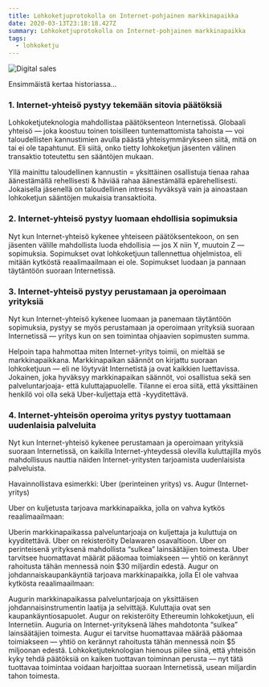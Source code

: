 ```yaml
---
title: Lohkoketjuprotokolla on Internet-pohjainen markkinapaikka
date: 2020-03-13T23:18:18.427Z
summary: Lohkoketjuprotokolla on Internet-pohjainen markkinapaikka
tags:
  - lohkoketju
---
```

![Digital sales](/static/img/austin-distel-744ogeqpxpq-unsplash.jpg)

Ensimmäistä kertaa historiassa…

### 1. Internet-yhteisö pystyy tekemään sitovia päätöksiä

Lohkoketjuteknologia mahdollistaa päätöksenteon Internetissä. Globaali yhteisö — joka koostuu toinen toisilleen tuntemattomista tahoista — voi taloudellisten kannustimien avulla päästä yhteisymmärykseen siitä, mitä on tai ei ole tapahtunut. Eli siitä, onko tietty lohkoketjun jäsenten välinen transaktio toteutettu sen sääntöjen mukaan.

Yllä mainittu taloudellinen kannustin = yksittäinen osallistuja tienaa rahaa äänestämällä rehellisesti & häviää rahaa äänestämällä epärehellisesti. Jokaisella jäsenellä on taloudellinen intressi hyväksyä vain ja ainoastaan lohkoketjun sääntöjen mukaisia transaktioita.

### 2. Internet-yhteisö pystyy luomaan ehdollisia sopimuksia

Nyt kun Internet-yhteisö kykenee yhteiseen päätöksentekoon, on sen jäsenten välille mahdollista luoda ehdollisia — jos X niin Y, muutoin Z — sopimuksia. Sopimukset ovat lohkoketjuun tallennettua ohjelmistoa, eli mitään kytköstä reaalimaailmaan ei ole. Sopimukset luodaan ja pannaan täytäntöön suoraan Internetissä.

### 3. Internet-yhteisö pystyy perustamaan ja operoimaan yrityksiä

Nyt kun Internet-yhteisö kykenee luomaan ja panemaan täytäntöön sopimuksia, pystyy se myös perustamaan ja operoimaan yrityksiä suoraan Internetissä — yritys kun on sen toimintaa ohjaavien sopimusten summa.

Helpoin tapa hahmottaa miten Internet-yritys toimii, on mieltää se markkinapaikkana. Markkinapaikan säännöt on kirjattu suoraan lohkoketjuun — eli ne löytyvät Internetistä ja ovat kaikkien luettavissa.
Jokainen, joka hyväksyy markkinapaikan säännöt, voi osallistua sekä sen palveluntarjoaja- että kuluttajapuolelle. Tilanne ei eroa siitä, että yksittäinen henkilö voi olla sekä Uber-kuljettaja että -kyyditettävä.

### 4. Internet-yhteisön operoima yritys pystyy tuottamaan uudenlaisia palveluita

Nyt kun Internet-yhteisö kykenee perustamaan ja operoimaan yrityksiä suoraan Internetissä, on kaikilla Internet-yhteydessä olevilla kuluttajilla myös mahdollisuus nauttia näiden Internet-yritysten tarjoamista uudenlaisista palveluista.

Havainnollistava esimerkki: Uber (perinteinen yritys) vs. Augur (Internet-yritys)

Uber on kuljetusta tarjoava markkinapaikka, jolla on vahva kytkös reaalimaailmaan:

Uberin markkinapaikassa palveluntarjoaja on kuljettaja ja kuluttuja on kyyditettävä. Uber on rekisteröity Delawaren osavaltioon.
Uber on perinteisenä yrityksenä mahdollista “sulkea” lainsäätäjien toimesta.
Uber tarvitsee huomattavat määrät pääomaa toimiakseen — yhtiö on kerännyt rahoitusta tähän mennessä noin $30 miljardin edestä.
Augur on johdannaiskaupankäyntiä tarjoava markkinapaikka, jolla EI ole vahvaa kytkösta reaalimaailmaan:

Augurin markkinapaikassa palveluntarjoaja on yksittäisen johdannaisinstrumentin laatija ja selvittäjä. Kuluttajia ovat sen kaupankäyntiosapuolet. Augur on rekisteröity Ethereumin lohkoketjuun, eli Internetiin.
Auguria on Internet-yrityksenä lähes mahdotonta “sulkea” lainsäätäjien toimesta.
Augur ei tarvitse huomattavaa määrää pääomaa toimiakseen — yhtiö on kerännyt rahoitusta tähän mennessä noin $5 miljoonan edestä.
Lohkoketjuteknologian hienous piilee siinä, että yhteisön kyky tehdä päätöksiä on kaiken tuottavan toiminnan perusta — nyt tätä tuottavaa toimintaa voidaan harjoittaa suoraan Internetissä, usean miljardin tahon toimesta.